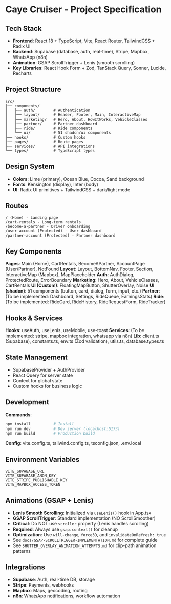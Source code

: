 # Caye Cruiser - Project Specification

## Tech Stack
- **Frontend**: React 18 + TypeScript, Vite, React Router, TailwindCSS + Radix UI
- **Backend**: Supabase (database, auth, real-time), Stripe, Mapbox, WhatsApp (n8n)
- **Animation**: GSAP ScrollTrigger + Lenis (smooth scrolling)
- **Key Libraries**: React Hook Form + Zod, TanStack Query, Sonner, Lucide, Recharts

## Project Structure
```
src/
├── components/
│   ├── auth/        # Authentication
│   ├── layout/      # Header, Footer, Main, InteractiveMap
│   ├── marketing/   # Hero, About, HowItWorks, VehicleClasses
│   ├── partner/     # Partner dashboard
│   ├── ride/        # Ride components
│   └── ui/          # 51 shadcn/ui components
├── hooks/           # Custom hooks
├── pages/           # Route pages
├── services/        # API integrations
└── types/           # TypeScript types
```

## Design System
- **Colors**: Lime (primary), Ocean Blue, Cocoa, Sand background
- **Fonts**: Kensington (display), Inter (body)
- **UI**: Radix UI primitives + TailwindCSS + dark/light mode

## Routes
```
/ (Home) - Landing page
/cart-rentals - Long-term rentals
/become-a-partner - Driver onboarding
/user-account (Protected) - User dashboard
/partner-account (Protected) - Partner dashboard
```

## Key Components

**Pages**: Main (Home), CartRentals, BecomeAPartner, AccountPage (User/Partner), NotFound
**Layout**: Layout, BottomNav, Footer, Section, InteractiveMap (Mapbox), MapPlaceholder
**Auth**: AuthDialog, ProtectedRoute, ErrorBoundary
**Marketing**: Hero, About, VehicleClasses, CartRentals
**UI (Custom)**: FloatingMapButton, ShutterOverlay, Noise
**UI (shadcn)**: 51 components (button, card, dialog, form, input, etc.)
**Partner**: (To be implemented: Dashboard, Settings, RideQueue, EarningsStats)
**Ride**: (To be implemented: RideCard, RideHistory, RideRequestForm, RideTracker)

## Hooks & Services

**Hooks**: useAuth, useLenis, useMobile, use-toast
**Services**: (To be implemented: stripe, mapbox integration, whatsapp via n8n)
**Lib**: client.ts (Supabase), constants.ts, env.ts (Zod validation), utils.ts, database.types.ts

## State Management
- SupabaseProvider + AuthProvider
- React Query for server state
- Context for global state
- Custom hooks for business logic

## Development

**Commands**:
```bash
npm install          # Install
npm run dev          # Dev server (localhost:5173)
npm run build        # Production build
```

**Config**: vite.config.ts, tailwind.config.ts, tsconfig.json, .env.local

## Environment Variables
```
VITE_SUPABASE_URL
VITE_SUPABASE_ANON_KEY
VITE_STRIPE_PUBLISHABLE_KEY
VITE_MAPBOX_ACCESS_TOKEN
```

## Animations (GSAP + Lenis)
- **Lenis Smooth Scrolling**: Initialized via `useLenis()` hook in App.tsx
- **GSAP ScrollTrigger**: Standard implementation (NO ScrollSmoother)
- **Critical**: Do NOT use `scroller` property (Lenis handles scrolling)
- **Required**: Always use `gsap.context()` for cleanup
- **Optimization**: Use `will-change`, `force3D`, and `invalidateOnRefresh: true`
- See `docs/GSAP-SCROLLTRIGGER-IMPLEMENTATION.md` for complete guide
- See `SHUTTER_OVERLAY_ANIMATION_ATTEMPTS.md` for clip-path animation patterns

## Integrations
- **Supabase**: Auth, real-time DB, storage
- **Stripe**: Payments, webhooks
- **Mapbox**: Maps, geocoding, routing
- **n8n**: WhatsApp notifications, workflow automation